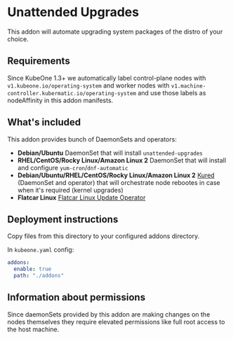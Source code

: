 # Unattended Upgrades

This addon will automate upgrading system packages of the distro of your choice.

## Requirements

Since KubeOne 1.3+ we automatically label control-plane nodes with
`v1.kubeone.io/operating-system` and worker nodes with
`v1.machine-controller.kubermatic.io/operating-system` and use those labels as
nodeAffinity in this addon manifests.

## What's included

This addon provides bunch of DaemonSets and operators:

* **Debian/Ubuntu**
  DaemonSet that will install `unattended-upgrades`
* **RHEL/CentOS/Rocky Linux/Amazon Linux 2**
  DaemonSet that will install and configure `yum-cron`/`dnf-automatic`
* **Debian/Ubuntu/RHEL/CentOS/Rocky Linux/Amazon Linux 2**
  [Kured](https://github.com/weaveworks/kured) (DaemonSet and operator) that
  will orchestrate node rebootes in case when it's required (kernel upgrades)
* **Flatcar Linux**
  [Flatcar Linux Update Operator](https://github.com/kinvolk/flatcar-linux-update-operator)

## Deployment instructions

Copy files from this directory to your configured addons directory.

In `kubeone.yaml` config:
```yaml
addons:
  enable: true
  path: "./addons"
```

## Information about permissions

Since daemonSets provided by this addon are making changes on the nodes
themselves they require elevated permissions like full root access to the host
machine.
